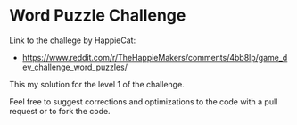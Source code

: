 # Word Puzzle Challenge

Link to the challege by HappieCat: 
- https://www.reddit.com/r/TheHappieMakers/comments/4bb8lp/game_dev_challenge_word_puzzles/

This my solution for the level 1 of the challenge.

Feel free to suggest corrections and optimizations to the code with a pull request or to fork the code.